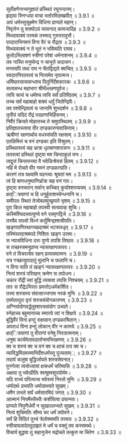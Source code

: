 

  
सुतीक्ष्णेनाभ्यनुज्ञातं प्रस्थितं रघुनन्दनम्।  
हृद्यया स्निग्धया वाचा भर्तारमिदमब्रवीत् ॥ 3.9.1 ॥   
अयं धर्मस्सुसूक्ष्मेण विधिना प्राप्यते महान्।  
निवृत्तेन तु शक्योऽयं व्यसनात् कामजादिह ॥ 3.9.2 ॥   
मिथ्यावाक्यं परमकं तस्माद् गुरुतरावुभौ।  
परदाराभिगमनं विना वैरं च रौद्रता ॥ 3.9.3 ॥   
मिथ्यावाक्यं न ते भूतं न भविष्यति राघव।  
कुतोऽभिलाषणं स्त्रीणां परेषां धर्मनाशनम् ॥ 3.9.4 ॥   
तव नास्ति मनुष्येन्द्र न चाभूत्ते कदाचन।  
मनस्यपि तथा राम न चैतद्विद्यते क्वचित् ॥ 3.9.5 ॥   
स्वदारनिरतस्त्वं च नित्यमेव नृपात्मज।  
धर्मिष्ठस्सत्यसन्धश्च पितुर्निर्देशकारकः ॥ 3.9.6 ॥   
सत्यसन्ध महाभाग श्रीमँल्लक्ष्णपूर्वज।  
त्वयि सत्यं च धर्मश्च त्वयि सर्वं प्रतिष्ठितम् ॥ 3.9.7 ॥   
तच्च सर्वं महाबाहो शक्यं धर्तुं जितेन्द्रियैः।  
तव वश्येन्द्रियत्वं च जानामि शुभदर्शन ॥ 3.9.8 ॥   
तृतीयं यदिदं रौद्रं परप्राणाभिहिंसनम्।  
निर्वैरं क्रियते मोहात्तच्च ते समुपस्थितम् ॥ 3.9.9 ॥   
प्रतिज्ञातस्त्वया वीर दण्डकारण्यवासिनाम्।  
ऋषीणां रक्षणार्थाय वधस्संयति रक्षसाम् ॥ 3.9.10 ॥   
एतन्निमित्तं च वनं दण्डका इति विश्रुतम्।  
प्रस्थितस्त्वं सह भ्रात्रा धृतबाणशरासनः ॥ 3.9.11 ॥   
ततस्त्वां प्रस्थितं दृष्ट्वा मम चिन्ताकुलं मनः।  
त्वद्वृत्तं चिन्तयन्त्या वै भवेन्निःश्रेयसं हितम् ॥ 3.9.12 ॥   
नहि मे रोचते वीर गमनं दण्डकान्प्रति।  
कारणं तत्र वक्ष्यामि वदन्त्याः श्रूयतां मम ॥ 3.9.13 ॥   
त्वं हि बाणधनुष्पाणिर्भ्रात्रा सह वनं गतः।  
दृष्ट्वा वनचरान् सर्वान् कच्चित् कुर्याश्शरव्ययम् ॥ 3.9.14 ॥   
क्षत्ित्रयाणां च हि धनुर्हुताशस्येन्धनानि च।  
समीपतः स्थितं तेजोबलमुच्छ्रयते भृशम् ॥ 3.9.15 ॥   
पुरा किल महाबाहो तपस्वी सत्यवाक् शुचिः।  
कस्मिंश्चिदभवत्पुण्ये वने रतमृगद्विजे ॥ 3.9.16 ॥   
तस्यैव तपसो विध्नं कर्तुमिन्द्रश्शचीपतिः।  
खङ्गपाणिरथागच्छदाश्रमं भटरूपधृत् ॥ 3.9.17 ॥   
तस्मिंस्तदाश्रमपदे निशितः खङ्ग उत्तमः।  
स न्यासविधिना दत्तः पुण्ये तपसि तिष्ठतः ॥ 3.9.18 ॥   
स तच्छस्त्रमनुप्राप्य न्यासरक्षणतत्परः।  
वने तं विचरत्येव रक्षन् प्रत्ययमात्मनः ॥ 3.9.19 ॥   
यत्र गच्छत्युपादातुं मूलानि च फलानि च।  
न विना याति तं खङ्गं न्यासरक्षणतत्परः ॥ 3.9.20 ॥   
नित्यं शस्त्रं परिवहन् क्रमेण स तपोधनः।  
चकार रौद्रीं स्वां बुद्धिं त्यक्त्वा तपसि निश्चयम् ॥ 3.9.21 ॥   
ततः स रौद्रेऽभिरतः प्रमत्तोऽधर्मकर्शितः।  
तस्य शस्त्रस्य संवासाज्जगाम नरकं मुनिः ॥ 3.9.22 ॥   
एवमेतत्पुरा वृत्तं शस्त्रसंयोगकारणम् ॥ 3.9.23 ॥   
अग्निसंयोगवद्धेतुश्शस्त्रसंयोग उच्यते।  
स्नेहाच्च बहुमानाच्च स्मारये त्वां न शिक्षये ॥ 3.9.24 ॥   
बुद्धिर्वैरं विना हन्तुं राक्षसान् दण्डकाश्रितान्।  
अपराधं विना हन्तुं लोकान् वीर न कामये ॥ 3.9.25 ॥   
क्षत्ित्रयाणां तु वीराणां वनेषु निरतात्मनाम्।  
धनुषा कार्यमेतावदार्तानामभिरक्षणम् ॥ 3.9.26 ॥   
क्व च शस्त्रं क्व च वनं क्व च क्षात्त्रं तःप क्व च।  
व्याविद्धमिदमस्माभिर्देशधर्मस्तु पूज्यताम्् ॥ 3.9.27 ॥   
तदार्य कलुषा बुद्धिर्जायते शस्त्रसेवनात्।  
पुनर्गत्वा त्वयोध्यायां क्षत्त्रधर्मं चरिष्यसि ॥ 3.9.28 ॥   
अक्षया तु भवेत्प्रीतिः श्वश्रूश्वशुरयोर्मम।  
यदि राज्यं परित्यज्य भवेस्त्वं निरतो मुनिः ॥ 3.9.29 ॥   
धर्मादर्थः प्रभवति धर्मात्प्रभवते सुखम्।  
धर्मेण लभते सर्वं धर्मसारमिदं जगत् ॥ 3.9.30 ॥   
आत्मानं नियमैस्तैस्तैः कर्शयित्वा प्रयत्नतः।  
प्राप्यते निपुणैर्धर्मो न सुखाल्लभ्यते सुखम् ॥ 3.9.31 ॥   
नित्यं शुचिमतिः सौम्य चर धर्मं तपोवने।  
सर्वं हि विदितं तुभ्यं त्रेलोक्यमपि तत्त्वतः ॥ 3.9.32 ॥   
स्त्रीचापलादेतदुदाहृतं मे धर्मं च वक्तुं तव कस्समर्थः।  
विचार्य बुद्ध्या तु सहानुजेन यद्रोचते तत्कुरु मा चिरेण ॥ 3.9.33 ॥   
